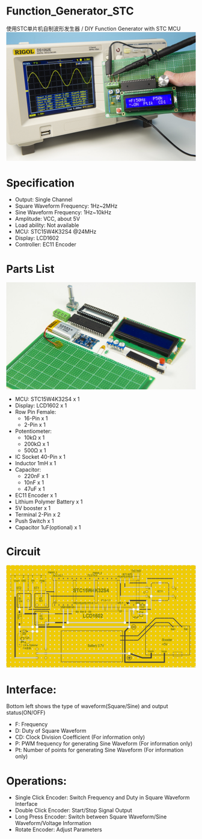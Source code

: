 # Function_Generator_STC
使用STC单片机自制波形发生器 / DIY Function Generator with STC MCU
![image](img/IMG_6223.JPG)
# Specification
* Output: Single Channel
* Square Waveform Frequency: 1Hz~2MHz
* Sine Waveform Frequency: 1Hz~10kHz
* Amplitude: VCC, about 5V
* Load ability: Not available
* MCU: STC15W4K32S4 @24MHz
* Display: LCD1602
* Controller: EC11 Encoder
# Parts List
![image](img/IMG_6187.JPG)
* MCU: STC15W4K32S4 x 1 
* Display: LCD1602 x 1
* Row Pin Female: 
  * 16-Pin x 1
  * 2-Pin x 1
* Potentiometer: 
  * 10kΩ x 1
  * 200kΩ x 1
  * 500Ω x 1
* IC Socket 40-Pin x 1
* Inductor 1mH x 1 
* Capacitor:
  * 220nF x 1 
  * 10nF x 1
  * 47uF x 1
* EC11 Encoder x 1 
* Lithium Polymer Battery x 1 
* 5V booster x 1 
* Terminal 2-Pin x 2
* Push Switch x 1 
* Capacitor 1uF(optional) x 1
# Circuit
![image](img/circuit_V0.3.jpg)
# Interface:
Bottom left shows the type of waveform(Square/Sine) and output status(ON/OFF)
* F: Frequency
* D: Duty of Square Waveform
* CD: Clock Division Coefficient (For information only)
* P: PWM frequency for generating Sine Waveform (For information only)
* Pt: Number of points for generating Sine Waveform (For information only)
# Operations:
* Single Click Encoder: Switch Frequency and Duty in Square Waveform Interface
* Double Click Encoder: Start/Stop Signal Output
* Long Press Encoder: Switch between Square Waveform/Sine Waveform/Voltage Information
* Rotate Encoder: Adjust Parameters
